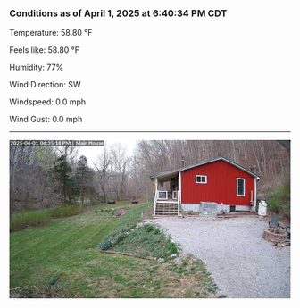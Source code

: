 ### Conditions as of April 1, 2025 at 6:40:34 PM CDT 

Temperature: 58.80 &deg;F

Feels like: 58.80 &deg;F

Humidity: 77%

Wind Direction: SW

Windspeed: 0.0 mph

Wind Gust: 0.0 mph

---

<img src="./images/latest.jpeg"/>

